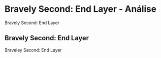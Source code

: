 ---
---

# Bravely Second: End Layer - Análise

Bravely Second: End Layer

## Bravely Second: End Layer

Braveley Second: End Layer
